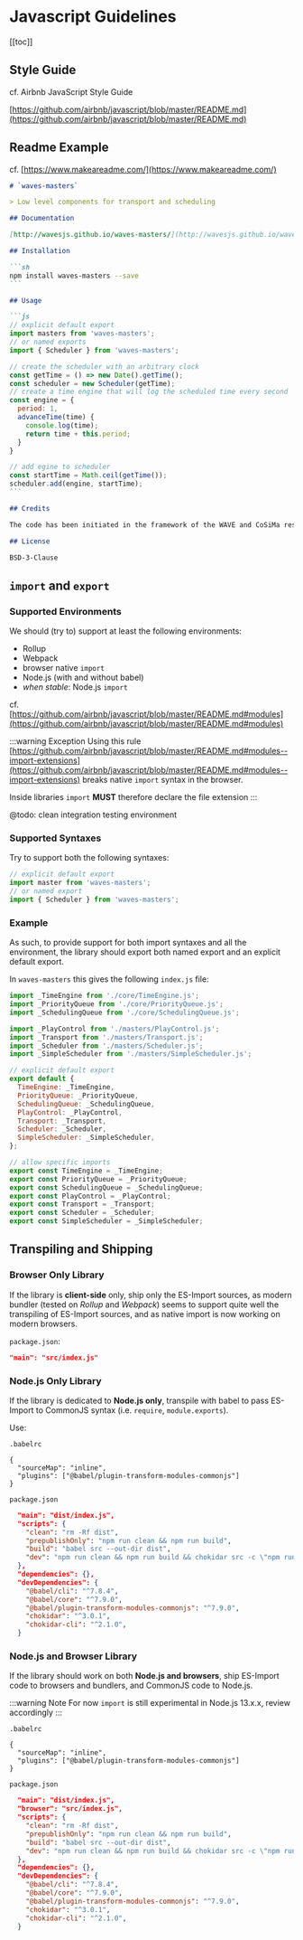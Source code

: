 # Javascript Guidelines

[[toc]]

## Style Guide

cf. Airbnb JavaScript Style Guide

[https://github.com/airbnb/javascript/blob/master/README.md](https://github.com/airbnb/javascript/blob/master/README.md)

## Readme Example

cf. [https://www.makeareadme.com/](https://www.makeareadme.com/)

~~~md
# `waves-masters`

> Low level components for transport and scheduling

## Documentation

[http://wavesjs.github.io/waves-masters/](http://wavesjs.github.io/waves-masters/)

## Installation

```sh
npm install waves-masters --save
```

## Usage

```js
// explicit default export
import masters from 'waves-masters';
// or named exports
import { Scheduler } from 'waves-masters';

// create the scheduler with an arbitrary clock
const getTime = () => new Date().getTime();
const scheduler = new Scheduler(getTime);
// create a time engine that will log the scheduled time every second
const engine = {
  period: 1,
  advanceTime(time) {
    console.log(time);
    return time + this.period;
  }
}

// add egine to scheduler
const startTime = Math.ceil(getTime());
scheduler.add(engine, startTime);
```

## Credits

The code has been initiated in the framework of the WAVE and CoSiMa research projects, funded by the French National Research Agency (ANR).

## License

BSD-3-Clause
~~~

## `import` and `export`

### Supported Environments

We should (try to) support at least the following environments:

- Rollup
- Webpack
- browser native `import`
- Node.js (with and without babel)
- _when stable_: Node.js `import`

cf. [https://github.com/airbnb/javascript/blob/master/README.md#modules](https://github.com/airbnb/javascript/blob/master/README.md#modules)

:::warning Exception
Using this rule [https://github.com/airbnb/javascript/blob/master/README.md#modules--import-extensions](https://github.com/airbnb/javascript/blob/master/README.md#modules--import-extensions) breaks native `import` syntax in the browser.

Inside libraries `import` __MUST__ therefore declare the file extension
:::

@todo: clean integration testing environment

### Supported Syntaxes

Try to support both the following syntaxes:

```js
// explicit default export
import master from 'waves-masters';
// or named export
import { Scheduler } from 'waves-masters';
```

### Example

As such, to provide support for both import syntaxes and all the environment, the library should export both named export and an explicit default export.

In `waves-masters` this gives the following `index.js` file:

```js
import _TimeEngine from './core/TimeEngine.js';
import _PriorityQueue from './core/PriorityQueue.js';
import _SchedulingQueue from './core/SchedulingQueue.js';

import _PlayControl from './masters/PlayControl.js';
import _Transport from './masters/Transport.js';
import _Scheduler from './masters/Scheduler.js';
import _SimpleScheduler from './masters/SimpleScheduler.js';

// explicit default export
export default {
  TimeEngine: _TimeEngine,
  PriorityQueue: _PriorityQueue,
  SchedulingQueue: _SchedulingQueue,
  PlayControl: _PlayControl,
  Transport: _Transport,
  Scheduler: _Scheduler,
  SimpleScheduler: _SimpleScheduler,
};

// allow specific imports
export const TimeEngine = _TimeEngine;
export const PriorityQueue = _PriorityQueue;
export const SchedulingQueue = _SchedulingQueue;
export const PlayControl = _PlayControl;
export const Transport = _Transport;
export const Scheduler = _Scheduler;
export const SimpleScheduler = _SimpleScheduler;
```

## Transpiling and Shipping

### Browser Only Library

If the library is **client-side** only, ship only the ES-Import sources, as modern bundler (tested on _Rollup_ and _Webpack_) seems to support quite well the transpiling of ES-Import sources, and as native import is now working on modern browsers.

`package.json`:

```json
"main": "src/index.js"
```

### Node.js Only Library

If the library is dedicated to **Node.js only**, transpile with babel to pass ES-Import to CommonJS syntax (i.e. `require`, `module.exports`). 

Use:

`.babelrc`

```
{
  "sourceMap": "inline",
  "plugins": ["@babel/plugin-transform-modules-commonjs"]
}
```

`package.json`

```json
  "main": "dist/index.js",
  "scripts": {
    "clean": "rm -Rf dist",
    "prepublishOnly": "npm run clean && npm run build",
    "build": "babel src --out-dir dist",
    "dev": "npm run clean && npm run build && chokidar src -c \"npm run build\""
  },
  "dependencies": {},
  "devDependencies": {
    "@babel/cli": "^7.8.4",
    "@babel/core": "^7.9.0",
    "@babel/plugin-transform-modules-commonjs": "^7.9.0",
    "chokidar": "^3.0.1",
    "chokidar-cli": "^2.1.0",
  }
```

### Node.js and Browser Library

If the library should work on both **Node.js and browsers**, ship ES-Import code to browsers and bundlers, and CommonJS code to Node.js. 

:::warning Note
For now `import` is still experimental in Node.js 13.x.x, review accordingly
:::

`.babelrc`

```
{
  "sourceMap": "inline",
  "plugins": ["@babel/plugin-transform-modules-commonjs"]
}
```

`package.json`

```json
  "main": "dist/index.js",
  "browser": "src/index.js",
  "scripts": {
    "clean": "rm -Rf dist",
    "prepublishOnly": "npm run clean && npm run build",
    "build": "babel src --out-dir dist",
    "dev": "npm run clean && npm run build && chokidar src -c \"npm run build\""
  },
  "dependencies": {},
  "devDependencies": {
    "@babel/cli": "^7.8.4",
    "@babel/core": "^7.9.0",
    "@babel/plugin-transform-modules-commonjs": "^7.9.0",
    "chokidar": "^3.0.1",
    "chokidar-cli": "^2.1.0",
  }
```



















